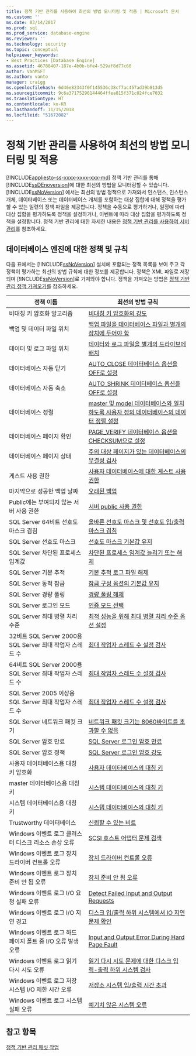 ```yaml
---
title: 정책 기반 관리를 사용하여 최선의 방법 모니터링 및 적용 | Microsoft 문서
ms.custom: ''
ms.date: 03/14/2017
ms.prod: sql
ms.prod_service: database-engine
ms.reviewer: ''
ms.technology: security
ms.topic: conceptual
helpviewer_keywords:
- Best Practices [Database Engine]
ms.assetid: 46788407-187e-4b0b-bfe4-529af8d77c60
author: VanMSFT
ms.author: vanto
manager: craigg
ms.openlocfilehash: 6d46e82343f0f145536c38cf7ac457ad39b813d5
ms.sourcegitcommit: 9c6a37175296144464ffea815f371c024fce7032
ms.translationtype: HT
ms.contentlocale: ko-KR
ms.lasthandoff: 11/15/2018
ms.locfileid: "51672082"
---
```

# <a name="monitor-and-enforce-best-practices-by-using-policy-based-management"></a>정책 기반 관리를 사용하여 최선의 방법 모니터링 및 적용
[!INCLUDE[appliesto-ss-xxxx-xxxx-xxx-md](../../includes/appliesto-ss-xxxx-xxxx-xxx-md.md)]
  정책 기반 관리를 통해 [!INCLUDE[ssDEnoversion](../../includes/ssdenoversion-md.md)]에 대한 최선의 방법을 모니터링할 수 있습니다. [!INCLUDE[ssNoVersion](../../includes/ssnoversion-md.md)] 에서는 최선의 방법 정책으로 가져와서 인스턴스, 인스턴스 개체, 데이터베이스 또는 데이터베이스 개체를 포함하는 대상 집합에 대해 정책을 평가할 수 있는 일련의 정책 파일을 제공합니다. 정책을 수동으로 평가하거나, 일정에 따라 대상 집합을 평가하도록 정책을 설정하거나, 이벤트에 따라 대상 집합을 평가하도록 정책을 설정합니다. 정책 기반 관리에 대한 자세한 내용은 [정책 기반 관리를 사용하여 서버 관리](../../relational-databases/policy-based-management/administer-servers-by-using-policy-based-management.md)를 참조하세요.  
  
## <a name="policy-and-rules-for-database-engine"></a>데이터베이스 엔진에 대한 정책 및 규칙  
 다음 표에서는 [!INCLUDE[ssNoVersion](../../includes/ssnoversion-md.md)] 설치에 포함되는 정책 목록을 보여 주고 각 정책이 평가하는 최선의 방법 규칙에 대한 정보를 제공합니다. 정책은 XML 파일로 저장되며 [!INCLUDE[ssNoVersion](../../includes/ssnoversion-md.md)]로 가져와야 합니다. 정책을 가져오는 방법은 [정책 기반 관리 정책 가져오기](../../relational-databases/policy-based-management/import-a-policy-based-management-policy.md)를 참조하세요.  
  
|정책 이름|최선의 방법 규칙|  
|-----------------|------------------------|  
|비대칭 키 암호화 알고리즘|[비대칭 키 암호화의 강도](../../relational-databases/policy-based-management/asymmetric-keys-encryption-strength.md)|  
|백업 및 데이터 파일 위치|[백업 파일을 데이터베이스 파일과 별개의 장치에 두어야 함](https://msdn.microsoft.com/library/7039bebb-1f25-4cf3-81f1-393dfb78da12)|  
|데이터 및 로그 파일 위치|[데이터와 로그 파일을 별개의 드라이브에 배치](../../relational-databases/policy-based-management/place-data-and-log-files-on-separate-drives.md)|  
|데이터베이스 자동 닫기|[AUTO_CLOSE 데이터베이스 옵션을 OFF로 설정](../../relational-databases/policy-based-management/set-the-auto-close-database-option-to-off.md)|  
|데이터베이스 자동 축소|[AUTO_SHRINK 데이터베이스 옵션을 OFF로 설정](../../relational-databases/policy-based-management/set-the-auto-shrink-database-option-to-off.md)|  
|데이터베이스 정렬|[master 및 model 데이터베이스와 일치하도록 사용자 정의 데이터베이스의 데이터 정렬 설정](https://msdn.microsoft.com/library/c686446f-dae1-4b05-a3df-837b3422988d)|  
|데이터베이스 페이지 확인|[PAGE_VERIFY 데이터베이스 옵션을 CHECKSUM으로 설정](../../relational-databases/policy-based-management/set-the-page-verify-database-option-to-checksum.md)|  
|데이터베이스 페이지 상태|[주의 대상 페이지가 있는 데이터베이스의 무결성 검사](../../relational-databases/policy-based-management/check-integrity-of-database-with-suspect-pages.md)|  
|게스트 사용 권한|[사용자 데이터베이스에 대한 게스트 사용 권한](../../relational-databases/policy-based-management/guest-permissions-on-user-databases.md)|  
|마지막으로 성공한 백업 날짜|[오래된 백업](../../relational-databases/policy-based-management/outdated-backup.md)|  
|Public에는 부여되지 않는 서버 사용 권한|[서버 public 사용 권한](../../relational-databases/policy-based-management/server-public-permissions.md)|  
|SQL Server 64비트 선호도 마스크 겹침|[올바른 선호도 마스크 및 선호도 입/출력 마스크 겹침](../../relational-databases/policy-based-management/correct-affinity-mask-and-affinity-input-and-output-mask-overlap.md)|  
|SQL Server 선호도 마스크|[선호도 마스크 기본값 유지](../../relational-databases/policy-based-management/keep-the-affinity-mask-default-value.md)|  
|SQL Server 차단된 프로세스 임계값|[차단된 프로세스 임계값 늘리기 또는 해제](../../relational-databases/policy-based-management/increase-or-disable-blocked-process-threshold.md)|  
|SQL Server 기본 추적|[기본 추적 로그 파일 해제](../../relational-databases/policy-based-management/default-trace-log-files-disabled.md)|  
|SQL Server 동적 잠금|[잠금 구성 옵션의 기본값 유지](../../relational-databases/policy-based-management/keep-the-locks-configuration-option-default-value.md)|  
|SQL Server 경량 풀링|[경량 풀링 해제](../../relational-databases/policy-based-management/disable-lightweight-pooling.md)|  
|SQL Server 로그인 모드|[인증 모드 선택](../../relational-databases/security/choose-an-authentication-mode.md)|  
|SQL Server 최대 병렬 처리 수준|[최적 성능을 위해 최대 병렬 처리 수준 옵션 설정](../../relational-databases/policy-based-management/set-the-max-degree-of-parallelism-option-for-optimal-performance.md)|  
|32비트 SQL Server 2000용 SQL Server 최대 작업자 스레드 수|[최대 작업자 스레드 수 설정 검사](../../relational-databases/policy-based-management/verify-max-worker-threads-setting.md)|  
|64비트 SQL Server 2000용 SQL Server 최대 작업자 스레드 수|[최대 작업자 스레드 수 설정 검사](../../relational-databases/policy-based-management/verify-max-worker-threads-setting.md)|  
|SQL Server 2005 이상용 SQL Server 최대 작업자 스레드 수|[최대 작업자 스레드 수 설정 검사](../../relational-databases/policy-based-management/verify-max-worker-threads-setting.md)|  
|SQL Server 네트워크 패킷 크기|[네트워크 패킷 크기는 8060바이트를 초과할 수 없음](../../relational-databases/policy-based-management/network-packet-size-should-not-exceed-8060-bytes.md)|  
|SQL Server 암호 만료|[SQL Server 로그인 암호 만료](../../relational-databases/policy-based-management/sql-server-login-password-expiration.md)|  
|SQL Server 암호 정책|[SQL Server 로그인 암호 강도](../../relational-databases/policy-based-management/sql-server-login-password-strength.md)|  
|사용자 데이터베이스용 대칭 키 암호화|[사용자 데이터베이스의 대칭 키](../../relational-databases/policy-based-management/symmetric-keys-on-user-databases.md)|  
|master 데이터베이스용 대칭 키|[시스템 데이터베이스의 대칭 키](../../relational-databases/policy-based-management/symmetric-keys-on-system-databases.md)|  
|시스템 데이터베이스용 대칭 키|[시스템 데이터베이스의 대칭 키](../../relational-databases/policy-based-management/symmetric-keys-on-system-databases.md)|  
|Trustworthy 데이터베이스|[신뢰할 수 있는 비트](../../relational-databases/policy-based-management/trustworthy-bit.md)|  
|Windows 이벤트 로그 클러스터 디스크 리소스 손상 오류|[SCSI 호스트 어댑터 문제 검색](../../relational-databases/policy-based-management/detect-scsi-host-adapter-issues.md)|  
|Windows 이벤트 로그 장치 드라이버 컨트롤 오류|[장치 드라이버 컨트롤 오류](../../relational-databases/policy-based-management/device-driver-control-error.md)|  
|Windows 이벤트 로그 장치 준비 안 됨 오류|[장치 준비 안 됨 오류](../../relational-databases/policy-based-management/device-not-ready-error.md)|  
|Windows 이벤트 로그 I/O 요청 실패 오류|[Detect Failed Input and Output Requests](../../relational-databases/policy-based-management/detect-failed-input-and-output-requests.md)|  
|Windows 이벤트 로그 I/O 지연 경고|[디스크 입/출력 하위 시스템에서 IO 지연 문제 확인](../../relational-databases/policy-based-management/check-disk-input-and-output-subsystem-for-io-delay-problems.md)|  
|Windows 이벤트 로그 하드 페이지 폴트 중 I/O 오류 발생 오류|[Input and Output Error During Hard Page Fault](../../relational-databases/policy-based-management/input-and-output-error-during-hard-page-fault.md)|  
|Windows 이벤트 로그 읽기 다시 시도 오류|[읽기 다시 시도 문제에 대한 디스크 입력-출력 하위 시스템 검사](../../relational-databases/policy-based-management/check-disk-input-output-subsystem-for-read-retry-problems.md)|  
|Windows 이벤트 로그 저장 시스템 I/O 제한 시간 오류|[저장소 시스템 입/출력 시간 초과](../../relational-databases/policy-based-management/storage-system-input-output-time-out.md)|  
|Windows 이벤트 로그 시스템 실패 오류|[예기치 않은 시스템 오류](../../relational-databases/policy-based-management/unexpected-system-failures.md)|  
  
## <a name="see-also"></a>참고 항목  
 [정책 기반 관리 패싯 작업](../../relational-databases/policy-based-management/working-with-policy-based-management-facets.md)  
  
  
